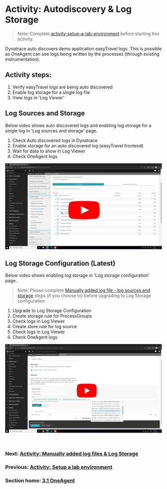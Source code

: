 # Activity: Autodiscovery & Log Storage

> Note: Complete [activity-setup-a-lab-environment](activity-setup-a-lab-environment.md) before starting this activity.

Dynatrace auto discovers demo application easyTravel logs. This is possible as OneAgent can see logs being written by the processes (through existing instrumentation).

## Activity steps:
1. Verify easyTravel logs are being auto discovered
2. Enable log storage for a single log file
3. View logs in 'Log Viewer'

## Log Sources and Storage 

Below video shows auto discovered logs and enabling log storage for a single log in 'Log sources and storage' page.

1. Check Auto discovered logs in Dynatrace
2. Enable storage for an auto discovered log (easyTravel frontend)
3. Wait for data to show in Log Viewer
4. Check OneAgent logs

[![](../images/autodiscovery-log-sources-and-storage-setup.png)](https://youtu.be/fMGTuGAGztU)


## Log Storage Configuration (Latest)

Below video shows enabling log storage in 'Log storage configuration' page.

> Note: Please complete [Manually added log file - log sources and storage](activity-log-ingestion-manually-added-files.md#Log%20Sources%20and%20Storage) steps (if you choose to) before upgrading to Log Storage configuration

1. Upgrade to Log Storage Configuration 
2. Create storage rule for ProcessGroups 
3. Check logs in Log Viewer 
4. Create store rule for log source
5. Check logs in Log Viewer
6. Check OneAgent logs

[![](../images/autodiscovery-log-storage-configuration.png)](https://youtu.be/aaByoocwKIU)

<br/>

### Next: [Activity: Manually added log files & Log Storage](activity-log-ingestion-manually-added-files.md)

### Previous: [Activity: Setup a lab environment](activity-setup-a-lab-environment.md)

### Section home: [3.1 OneAgent](../3.1-oneagent.md)


